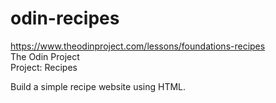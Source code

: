 # odin-recipes

https://www.theodinproject.com/lessons/foundations-recipes  
The Odin Project  
Project: Recipes  

Build a simple recipe website using HTML.
